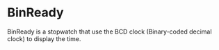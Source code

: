 BinReady
========

BinReady is a stopwatch that use the BCD clock (Binary-coded decimal clock) to display the time.
